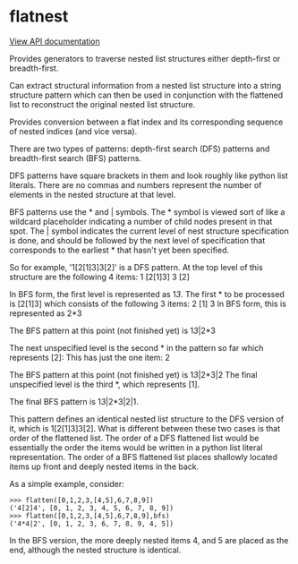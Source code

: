 # flatnest

[View API documentation](http://htmlpreview.github.io/?https://github.com/mmiguel6288code/flatnest/blob/master/docs/flatnest/index.html)

Provides generators to traverse nested list structures either depth-first or breadth-first.

Can extract structural information from a nested list structure into a string structure pattern which can then be used in conjunction with the flattened list to reconstruct the original nested list structure.

Provides conversion between a flat index and its corresponding sequence of nested indices (and vice versa).


There are two types of patterns: depth-first search (DFS) patterns and breadth-first search (BFS) patterns.

DFS patterns have square brackets in them and look roughly like python list literals. There are no commas and numbers represent the number of elements in the nested structure at that level.

BFS patterns use the * and | symbols. The * symbol is viewed sort of like a wildcard placeholder indicating a number of child nodes present in that spot.
The | symbol indicates the current level of nest structure specification is done, and should be followed by the next level of specification that corresponds to the earliest * that hasn't yet been specified.

So for example, '1[2[1]3]3[2]' is a DFS pattern.
At the top level of this structure are the following 4 items:
	1
	[2[1]3]
	3
	[2]

In BFS form, the first level is represented as 1*3*.
The first * to be processed is [2[1]3] which consists of the following 3 items:
	2
	[1]
	3
In BFS form, this is represented as 2*3

The BFS pattern at this point (not finished yet) is 1*3*|2*3

The next unspecified level is the second * in the pattern so far which represents [2]:
This has just the one item:
	2

The BFS pattern at this point (not finished yet) is 1*3*|2*3|2
The final unspecified level is the third *, which represents [1].

The final BFS pattern is 1*3*|2*3|2|1.

This pattern defines an identical nested list structure to the DFS version of it, which is 1[2[1]3]3[2].
What is different between these two cases is that order of the flattened list.
The order of a DFS flattened list would be essentially the order the items would be written in a python list literal representation.
The order of a BFS flattened list places shallowly located items up front and deeply nested items in the back.

As a simple example, consider:

```
>>> flatten([0,1,2,3,[4,5],6,7,8,9])
('4[2]4', [0, 1, 2, 3, 4, 5, 6, 7, 8, 9])
>>> flatten([0,1,2,3,[4,5],6,7,8,9],bfs)
('4*4|2', [0, 1, 2, 3, 6, 7, 8, 9, 4, 5])
```

In the BFS version, the more deeply nested items 4, and 5 are placed as the end, although the nested structure is identical.

